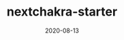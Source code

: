 ---
title: nextchakra-starter
projectLink: https://nextchakra-starter.sznm.dev
repoLink: https://github.com/sozonome/nextchakra-starter
description: 🔋⚡ battery packed template to initialize Next.js app with Chakra UI & Typescript setup
date: "2020-08-13"
icon: "/app_icons/nextchakra-starter.svg"
featured: true
appStoreLink:
playStoreLink:
stacks:
  - nextjs
  - chakra-ui
---